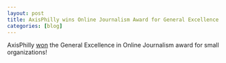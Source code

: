 ```yaml
---
layout: post
title: AxisPhilly wins Online Journalism Award for General Excellence
categories: [blog]
---
```


AxisPhilly [won](http://journalists.org/2013/10/19/guardian-boston-globe-axisphilly-texas-tribune-take-home-2013-online-journalism-awards/) the General Excellence in Online Journalism award for small organizations!